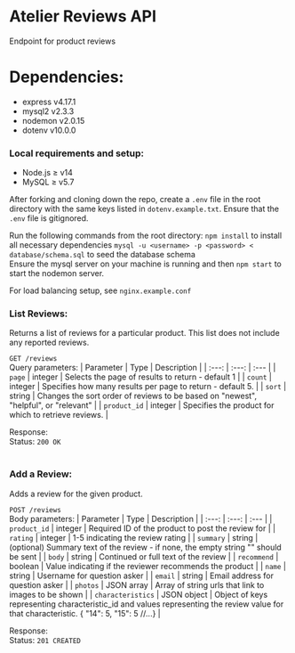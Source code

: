# Atelier Reviews API
Endpoint for product reviews

# Dependencies:
- express v4.17.1
- mysql2 v2.3.3
- nodemon v2.0.15
- dotenv v10.0.0

### Local requirements and setup:
- Node.js ≥ v14
- MySQL ≥ v5.7

After forking and cloning down the repo, create a `.env` file in the root directory with the same keys listed in `dotenv.example.txt`. Ensure that the `.env` file is gitignored. <br />

Run the following commands from the root directory:
```npm install```
to install all necessary dependencies
```mysql -u <username> -p <password> < database/schema.sql```
to seed the database schema <br />
Ensure the mysql server on your machine is running and then
```npm start```
to start the nodemon server. <br />

For load balancing setup, see `nginx.example.conf` <br />


### List Reviews:
Returns a list of reviews for a particular product. This list does not include any reported reviews.

`GET /reviews` <br />
Query parameters:
| Parameter | Type | Description |
| :---: | :---: | :--- |
| `page` | integer | Selects the page of results to return - default 1 |
| `count`	| integer	| Specifies how many results per page to return - default 5. |
| `sort` | string | Changes the sort order of reviews to be based on "newest", "helpful", or "relevant" |
| `product_id` | integer | Specifies the product for which to retrieve reviews. |

Response: <br />
Status: `200 OK`
<br />
<br />

### Add a Review:
Adds a review for the given product.

`POST /reviews` <br />
Body parameters:
| Parameter | Type | Description |
| :---: | :---: | :--- |
| `product_id` | integer | Required ID of the product to post the review for |
| `rating` | integer | 1-5 indicating the review rating |
| `summary` | string | (optional) Summary text of the review - if none, the empty string "" should be sent |
| `body` | string | Continued or full text of the review |
| `recommend` | boolean | Value indicating if the reviewer recommends the product |
| `name` | string | Username for question asker |
| `email` | string | Email address for question asker |
| `photos` | JSON array | Array of string urls that link to images to be shown |
| `characteristics` | JSON object | Object of keys representing characteristic_id and values representing the review value for that characteristic. { "14": 5, "15": 5 //...} |

Response: <br />
Status: `201 CREATED`
